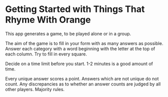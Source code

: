 # Getting Started with Things That Rhyme With Orange

This app generates a game, to be played alone or in a group.

The aim of the game is to fill in your form with as many answers as possible. Answer each category with a word beginning with the letter at the top of each column. Try to fill in every square.

Decide on a time limit before you start. 1-2 minutes is a good amount of time.

Every unique answer scores a point. Answers which are not unique do not count. Any discrepancies as to whether an answer counts are judged by all other players. Majority rules.